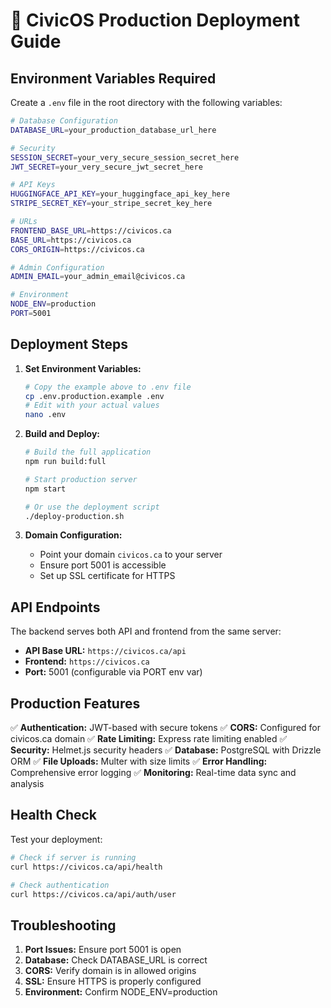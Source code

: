 # 🚀 CivicOS Production Deployment Guide

## Environment Variables Required

Create a `.env` file in the root directory with the following variables:

```bash
# Database Configuration
DATABASE_URL=your_production_database_url_here

# Security
SESSION_SECRET=your_very_secure_session_secret_here
JWT_SECRET=your_very_secure_jwt_secret_here

# API Keys
HUGGINGFACE_API_KEY=your_huggingface_api_key_here
STRIPE_SECRET_KEY=your_stripe_secret_key_here

# URLs
FRONTEND_BASE_URL=https://civicos.ca
BASE_URL=https://civicos.ca
CORS_ORIGIN=https://civicos.ca

# Admin Configuration
ADMIN_EMAIL=your_admin_email@civicos.ca

# Environment
NODE_ENV=production
PORT=5001
```

## Deployment Steps

1. **Set Environment Variables:**
   ```bash
   # Copy the example above to .env file
   cp .env.production.example .env
   # Edit with your actual values
   nano .env
   ```

2. **Build and Deploy:**
   ```bash
   # Build the full application
   npm run build:full
   
   # Start production server
   npm start
   
   # Or use the deployment script
   ./deploy-production.sh
   ```

3. **Domain Configuration:**
   - Point your domain `civicos.ca` to your server
   - Ensure port 5001 is accessible
   - Set up SSL certificate for HTTPS

## API Endpoints

The backend serves both API and frontend from the same server:

- **API Base URL:** `https://civicos.ca/api`
- **Frontend:** `https://civicos.ca`
- **Port:** 5001 (configurable via PORT env var)

## Production Features

✅ **Authentication:** JWT-based with secure tokens
✅ **CORS:** Configured for civicos.ca domain
✅ **Rate Limiting:** Express rate limiting enabled
✅ **Security:** Helmet.js security headers
✅ **Database:** PostgreSQL with Drizzle ORM
✅ **File Uploads:** Multer with size limits
✅ **Error Handling:** Comprehensive error logging
✅ **Monitoring:** Real-time data sync and analysis

## Health Check

Test your deployment:

```bash
# Check if server is running
curl https://civicos.ca/api/health

# Check authentication
curl https://civicos.ca/api/auth/user
```

## Troubleshooting

1. **Port Issues:** Ensure port 5001 is open
2. **Database:** Check DATABASE_URL is correct
3. **CORS:** Verify domain is in allowed origins
4. **SSL:** Ensure HTTPS is properly configured
5. **Environment:** Confirm NODE_ENV=production 